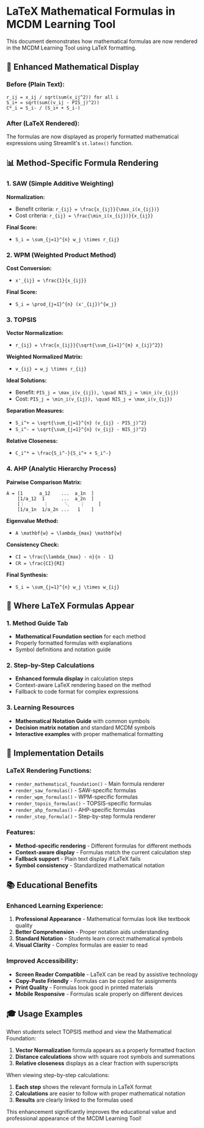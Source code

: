 # LaTeX Mathematical Formulas in MCDM Learning Tool

This document demonstrates how mathematical formulas are now rendered in the MCDM Learning Tool using LaTeX formatting.

## 🧮 Enhanced Mathematical Display

### Before (Plain Text):
```
r_ij = x_ij / sqrt(sum(x_ij^2)) for all i
S_i+ = sqrt(sum((v_ij - PIS_j)^2))
C*_i = S_i- / (S_i+ + S_i-)
```

### After (LaTeX Rendered):
The formulas are now displayed as properly formatted mathematical expressions using Streamlit's `st.latex()` function.

## 📊 Method-Specific Formula Rendering

### 1. SAW (Simple Additive Weighting)

**Normalization:**
- Benefit criteria: `r_{ij} = \frac{x_{ij}}{\max_i(x_{ij})}`
- Cost criteria: `r_{ij} = \frac{\min_i(x_{ij})}{x_{ij}}`

**Final Score:**
- `S_i = \sum_{j=1}^{n} w_j \times r_{ij}`

### 2. WPM (Weighted Product Method)

**Cost Conversion:**
- `x'_{ij} = \frac{1}{x_{ij}}`

**Final Score:**
- `S_i = \prod_{j=1}^{n} (x'_{ij})^{w_j}`

### 3. TOPSIS

**Vector Normalization:**
- `r_{ij} = \frac{x_{ij}}{\sqrt{\sum_{i=1}^{m} x_{ij}^2}}`

**Weighted Normalized Matrix:**
- `v_{ij} = w_j \times r_{ij}`

**Ideal Solutions:**
- Benefit: `PIS_j = \max_i(v_{ij}), \quad NIS_j = \min_i(v_{ij})`
- Cost: `PIS_j = \min_i(v_{ij}), \quad NIS_j = \max_i(v_{ij})`

**Separation Measures:**
- `S_i^+ = \sqrt{\sum_{j=1}^{n} (v_{ij} - PIS_j)^2}`
- `S_i^- = \sqrt{\sum_{j=1}^{n} (v_{ij} - NIS_j)^2}`

**Relative Closeness:**
- `C_i^* = \frac{S_i^-}{S_i^+ + S_i^-}`

### 4. AHP (Analytic Hierarchy Process)

**Pairwise Comparison Matrix:**
```
A = [1      a_12    ...  a_1n  ]
    [1/a_12  1      ...  a_2n  ]
    [⋮       ⋮      ⋱    ⋮     ]
    [1/a_1n  1/a_2n ...   1    ]
```

**Eigenvalue Method:**
- `A \mathbf{w} = \lambda_{max} \mathbf{w}`

**Consistency Check:**
- `CI = \frac{\lambda_{max} - n}{n - 1}`
- `CR = \frac{CI}{RI}`

**Final Synthesis:**
- `S_i = \sum_{j=1}^{n} w_j \times w_{ij}`

## 🎯 Where LaTeX Formulas Appear

### 1. Method Guide Tab
- **Mathematical Foundation section** for each method
- Properly formatted formulas with explanations
- Symbol definitions and notation guide

### 2. Step-by-Step Calculations
- **Enhanced formula display** in calculation steps
- Context-aware LaTeX rendering based on the method
- Fallback to code format for complex expressions

### 3. Learning Resources
- **Mathematical Notation Guide** with common symbols
- **Decision matrix notation** and standard MCDM symbols
- **Interactive examples** with proper mathematical formatting

## 🔧 Implementation Details

### LaTeX Rendering Functions:
- `render_mathematical_foundation()` - Main formula renderer
- `render_saw_formulas()` - SAW-specific formulas
- `render_wpm_formulas()` - WPM-specific formulas
- `render_topsis_formulas()` - TOPSIS-specific formulas
- `render_ahp_formulas()` - AHP-specific formulas
- `render_step_formula()` - Step-by-step formula renderer

### Features:
- **Method-specific rendering** - Different formulas for different methods
- **Context-aware display** - Formulas match the current calculation step
- **Fallback support** - Plain text display if LaTeX fails
- **Symbol consistency** - Standardized mathematical notation

## 📚 Educational Benefits

### Enhanced Learning Experience:
1. **Professional Appearance** - Mathematical formulas look like textbook quality
2. **Better Comprehension** - Proper notation aids understanding
3. **Standard Notation** - Students learn correct mathematical symbols
4. **Visual Clarity** - Complex formulas are easier to read

### Improved Accessibility:
- **Screen Reader Compatible** - LaTeX can be read by assistive technology
- **Copy-Paste Friendly** - Formulas can be copied for assignments
- **Print Quality** - Formulas look good in printed materials
- **Mobile Responsive** - Formulas scale properly on different devices

## 🎓 Usage Examples

When students select TOPSIS method and view the Mathematical Foundation:

1. **Vector Normalization** formula appears as a properly formatted fraction
2. **Distance calculations** show with square root symbols and summations
3. **Relative closeness** displays as a clear fraction with superscripts

When viewing step-by-step calculations:

1. **Each step** shows the relevant formula in LaTeX format
2. **Calculations** are easier to follow with proper mathematical notation
3. **Results** are clearly linked to the formulas used

This enhancement significantly improves the educational value and professional appearance of the MCDM Learning Tool!
